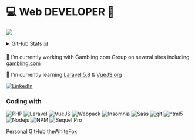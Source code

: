 

# 💻 Web DEVELOPER 🚀

![](https://komarev.com/ghpvc/?username=StephOC&color=a62a23)

<details>
  <summary>GitHub Stats 📊</summary>
  <img src="https://github-readme-stats.vercel.app/api?username=StephOC&show_icons=true&theme=radical&line_height=27">
  <img src="https://github-readme-stats.vercel.app/api/top-langs/?username=StephOC&show_icons=true&theme=radical&line_height=27">
</details>

🔭 I’m currently working with Gambling.com Group on several sites including [gambling.com](https://www.gambling.com/ "gambling.com") 

🌱 I’m currently learning [Laravel 5.8](https://laravel.com/) & [VueJS.org](https://vuejs.org/)

<a href="https://www.linkedin.com/in/thewhitefox/" rel="nofollow"><img alt="LinkedIn" src="https://camo.githubusercontent.com/a493f6833f99fb3c85788d6d9305e6b7a42b838e5ee5d138fd9a8214a7e77472/68747470733a2f2f696d672e736869656c64732e696f2f62616467652f6c696e6b6564696e2d2532333030373742352e7376673f267374796c653d666f722d7468652d6261646765266c6f676f3d6c696e6b6564696e266c6f676f436f6c6f723d7768697465" data-canonical-src="https://img.shields.io/badge/linkedin-%230077B5.svg?&amp;style=for-the-badge&amp;logo=linkedin&amp;logoColor=white" style="max-width:100%;"></a>

<h3>Coding with</h3>
<p>
  <img alt="PHP" src="https://img.shields.io/badge/php-%5E8.0-blue" />
  <img alt="Laravel" src="https://img.shields.io/badge/Laravel-5.8-%23ff2d20" />
  <img alt="VueJS" src="https://img.shields.io/badge/VueJS-2.6-green" />
  <img alt="Webpack" src="https://img.shields.io/badge/-Webpack-8DD6F9?style=flat-square&logo=webpack&logoColor=white" /> 
  <img alt="Insomnia" src="https://img.shields.io/badge/-Insomnia-5849BE?style=flat-square&logo=insomnia&logoColor=white" />
  <img alt="Sass" src="https://img.shields.io/badge/-Sass-CC6699?style=flat-square&logo=sass&logoColor=white" />
  <img alt="git" src="https://img.shields.io/badge/-Git-F05032?style=flat-square&logo=git&logoColor=white" />
  <img alt="html5" src="https://img.shields.io/badge/-HTML5-E34F26?style=flat-square&logo=html5&logoColor=white" />
  <img alt="Nodejs" src="https://img.shields.io/badge/-Nodejs-43853d?style=flat-square&logo=Node.js&logoColor=white" />
  <img alt="NPM" src="https://img.shields.io/npm/v/npm.svg?style=flat" />
  <img alt="Sequel Pro" src="https://img.shields.io/badge/Sequel%20Pro-1.1-%23c5cdd3" />

Personal [GitHub theWhiteFox](https://github.com/thewhitefox)
